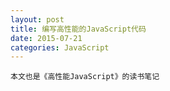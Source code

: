 ```yaml
---
layout: post
title: 编写高性能的JavaScript代码
date: 2015-07-21
categories: JavaScript
---
```

```本文也是《高性能JavaScript》的读书笔记```
